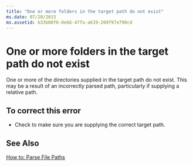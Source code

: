 ```yaml
---
title: "One or more folders in the target path do not exist"
ms.date: 07/20/2015
ms.assetid: b33b00f6-0eb6-47fa-a639-269f97e790cd
---
```

# One or more folders in the target path do not exist
One or more of the directories supplied in the target path do not exist. This may be a result of an incorrectly parsed path, particularly if supplying a relative path.  
  
## To correct this error  
  
- Check to make sure you are supplying the correct target path.  
  
## See Also  
 [How to: Parse File Paths](../../visual-basic/developing-apps/programming/drives-directories-files/how-to-parse-file-paths.md)
